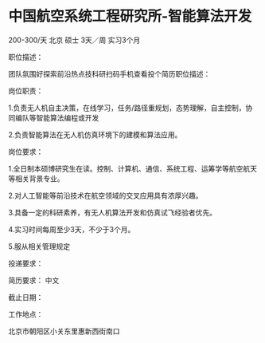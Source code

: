 # 中国航空系统工程研究所-智能算法开发

200-300/天 北京 硕士 3天／周 实习3个月

职位描述：

团队氛围好探索前沿热点技科研扫码手机查看投个简历职位描述：

岗位职责：

1.负责无人机自主决策，在线学习，任务/路径重规划，态势理解，自主控制，协同编队等智能算法编程或开发

2.负责智能算法在无人机仿真环境下的建模和算法应用。



岗位要求：

1.全日制本硕博研究生在读。控制、计算机、通信、系统工程、运筹学等航空航天等相关背景专业。

2.对人工智能等前沿技术在航空领域的交叉应用具有浓厚兴趣。

3.具备一定的科研素养，有无人机算法开发和仿真试飞经验者优先。

4.实习时间每周至少3天，不少于3个月。

5.服从相关管理规定

投递要求：

简历要求： 中文

截止日期：

工作地点：

北京市朝阳区小关东里惠新西街南口